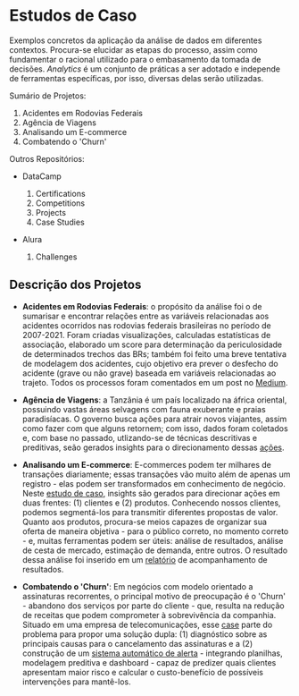# Estudos de Caso

Exemplos concretos da aplicação da análise de dados em diferentes contextos. Procura-se elucidar as etapas do processo, assim como fundamentar o racional utilizado para o embasamento da tomada de decisões. <em>Analytics</em> é um conjunto de práticas a ser adotado e independe de ferramentas específicas, por isso, diversas delas serão utilizadas.

Sumário de Projetos:
1. Acidentes em Rodovias Federais
2. Agência de Viagens
3. Analisando um E-commerce
4. Combatendo o 'Churn'

Outros Repositórios:
* DataCamp
  1. Certifications
  2. Competitions
  3. Projects
  4. Case Studies

* Alura
  1. Challenges
   

## Descrição dos Projetos

* **Acidentes em Rodovias Federais**: o propósito da análise foi o de sumarisar e encontrar relações entre as variáveis relacionadas aos acidentes ocorridos nas rodovias federais brasileiras no período de 2007-2021. Foram criadas visualizações, calculadas estatísticas de associação, elaborado um score para determinação da periculosidade de determinados trechos das BRs; também foi feito uma breve tentativa de modelagem dos acidentes, cujo objetivo era prever o desfecho do acidente (grave ou não grave) baseada em variáveis relacionadas ao trajeto. Todos os processos foram comentados em um post no [Medium](https://medium.com/@viniciusbelchior0/analisando-os-acidentes-em-rodovias-federais-2007-2021-7ad57aabb10f).

* **Agência de Viagens**: a Tanzânia é um país localizado na áfrica oriental, possuindo vastas áreas selvagens com fauna exuberante e praias paradisíacas. O governo busca ações para atrair novos viajantes, assim como fazer com que alguns retornem; com isso, dados foram coletados e, com base no passado, utlizando-se de técnicas descritivas e preditivas, seão gerados insights para o direcionamento dessas [ações](https://drive.google.com/file/d/1ZpDsbOFq9-etHydE7oBRWBzZgs2ImdPT/view?usp=drive_link).

* **Analisando um E-commerce**: E-commerces podem ter milhares de transações diariamente; essas transações vão muito além de apenas um registro - elas podem ser transformados em conhecimento de negócio. Neste [estudo de caso](https://drive.google.com/file/d/1BzstLQyhj-6q9STLXuxV-Hhokd7KNhHB/view), insights são gerados para direcionar ações em duas frentes: (1) clientes e (2) produtos. Conhecendo nossos clientes, podemos segmentá-los para transmitir diferentes propostas de valor. Quanto aos produtos, procura-se meios capazes de organizar sua oferta de maneira objetiva - para o público correto, no momento correto - e, muitas ferramentas podem ser úteis: análise de resultados, análise de cesta de mercado, estimação de demanda, entre outros. O resultado dessa análise foi inserido em um [relatório](https://lookerstudio.google.com/u/0/reporting/0a10920d-faf6-4a36-ad01-979ebeb66595/page/IevWC) de acompanhamento de resultados.

* **Combatendo o 'Churn'**: Em negócios com modelo orientado a assinaturas recorrentes, o principal motivo de preocupação é o 'Churn' - abandono dos serviços por parte do cliente - que, resulta na redução de receitas que podem comprometer à sobrevivência da companhia. Situado em uma empresa de telecomunicações, esse [case](https://drive.google.com/file/d/1Gp6trz4yDXofW6VSq-sCGggTQLZ_zKm1/view) parte do problema para propor uma solução dupla: (1) diagnóstico sobre as principais causas para o cancelamento das assinaturas e a (2) construção de um [sistema automático de alerta](https://lookerstudio.google.com/reporting/2adb10de-31b6-480d-bf2a-201caeabf989/page/WuOkC) - integrando planilhas, modelagem preditiva e dashboard - capaz de predizer quais clientes apresentam maior risco e calcular o custo-benefício de possíveis intervenções para mantê-los.

